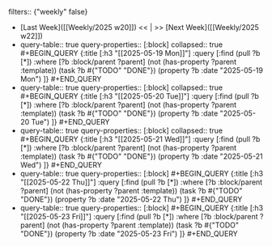 filters:: {"weekly" false}

- [Last Week]([[Weekly/2025 w20]]) << | >> [Next Week]([[Weekly/2025 w22]])
- query-table:: true
  query-properties:: [:block]
  collapsed:: true
  #+BEGIN_QUERY
  {:title [:h3 "[[2025-05-19 Mon]]"]
  :query [:find (pull ?b [*])
       :where
       [?b :block/parent ?parent]
       (not (has-property ?parent :template))
       (task ?b #{"TODO" "DONE"})
       (property ?b :date "2025-05-19 Mon")
  ]}
  #+END_QUERY
- query-table:: true
  query-properties:: [:block]
  collapsed:: true
  #+BEGIN_QUERY
  {:title [:h3 "[[2025-05-20 Tue]]"]
  :query [:find (pull ?b [*])
       :where
       [?b :block/parent ?parent]
       (not (has-property ?parent :template))
       (task ?b #{"TODO" "DONE"})
       (property ?b :date "2025-05-20 Tue")
  ]}
  #+END_QUERY
- query-table:: true
  query-properties:: [:block]
  collapsed:: true
  #+BEGIN_QUERY
  {:title [:h3 "[[2025-05-21 Wed]]"]
  :query [:find (pull ?b [*])
       :where
       [?b :block/parent ?parent]
       (not (has-property ?parent :template))
       (task ?b #{"TODO" "DONE"})
       (property ?b :date "2025-05-21 Wed")
  ]}
  #+END_QUERY
- query-table:: true
  query-properties:: [:block]
  #+BEGIN_QUERY
  {:title [:h3 "[[2025-05-22 Thu]]"]
  :query [:find (pull ?b [*])
       :where
       [?b :block/parent ?parent]
       (not (has-property ?parent :template))
       (task ?b #{"TODO" "DONE"})
       (property ?b :date "2025-05-22 Thu")
  ]}
  #+END_QUERY
- query-table:: true
  query-properties:: [:block]
  #+BEGIN_QUERY
  {:title [:h3 "[[2025-05-23 Fri]]"]
  :query [:find (pull ?b [*])
       :where
       [?b :block/parent ?parent]
       (not (has-property ?parent :template))
       (task ?b #{"TODO" "DONE"})
       (property ?b :date "2025-05-23 Fri")
  ]}
  #+END_QUERY